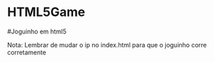HTML5Game
=========

#Joguinho em html5

Nota:
Lembrar de mudar o ip no index.html para que o joguinho corre corretamente
